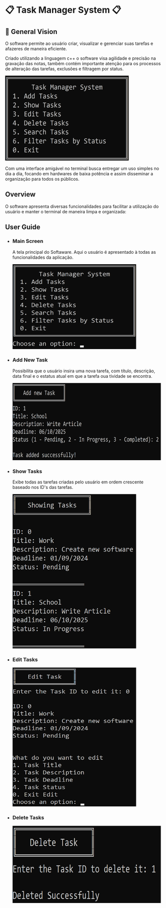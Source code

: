 # 📋 Task Manager System 📋

## 📎 General Vision

O software permite ao usuário criar, visualizar e gerenciar suas tarefas e afazeres de maneira eficiente.

Criado utilizando a linguagem c++ o software visa agilidade e precisão na gravação das notas, também contém importante atenção para os processos de alteração das tarefas, exclusões e filtragem por status.

<img src=./docs/images/mainScreen0.png width="400" height="275" alt="mainScreen">

Com uma interface amigável no terminal busca entregar um uso simples no dia a dia, focando em hardwares de baixa potência e assim disseminar a organização para todos os públicos.

## Overview

O software apresenta diversas funcionalidades para facilitar a utilização do usuário e manter o terminal de maneira limpa e organizada:

## User Guide

* ### Main Screen
    A tela principal do Softaware. Aqui o usuário é apresentado à todas as funcionalidades da aplicação.
    
    <img src=./docs/images/mainScreen.png width="400" height="275">

* ### Add New Task
    Possibilita que o usuário insira uma nova tarefa, com título, descrição, data final e o estatus atual em que a tarefa oua tividade se encontra.

    <img src=./docs/images/addTaskScreen.png width="600" height="250">

* ### Show Tasks
    Exibe todas as tarefas criadas pelo usuário em ordem crescente baseado nos ID's das tarefas.

    <img src=./docs/images/showTasksScreen.png width="400" height="500">

* ### Edit Tasks

    <img src=./docs/images/editTaskScreen.png width="400" height="450">

* ### Delete Tasks

    <img src=./docs/images/deleteTaskScreen.png width="500" height="250">



